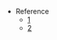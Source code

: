 - Reference
  - [1](https://codepen.io/smashingmag/pen/yLNWqRP)
  - [2](https://codepen.io/juliangarnier/pen/gmOwJX)
